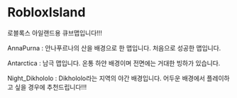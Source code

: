 # RobloxIsland

로블록스 아일랜드용 큐브맵입니다!!!


AnnaPurna : 안나푸르나의 산을 배경으로 한 맵입니다. 처음으로 성공한 맵입니다.

Antarctica : 남극 맵입니다. 온통 하얀 배경이며 전면에는 거대한 빙하가 있습니다.

Night_Dikhololo : Dikhololo라는 지역의 야간 배경입니다. 어두운 배경에서 플레이하고 싶을 경우에 추천드립니다!!!
